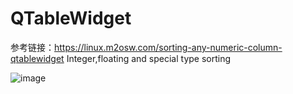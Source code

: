 # QTableWidget
参考链接：https://linux.m2osw.com/sorting-any-numeric-column-qtablewidget
Integer,floating and special type sorting

![image](https://user-images.githubusercontent.com/18713647/231961722-b9fd088a-28af-4826-a059-6be6840d03c8.png)

